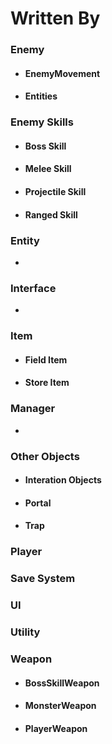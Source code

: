 # Written By

### Enemy
* #### EnemyMovement
* #### Entities

### Enemy Skills
* #### Boss Skill
* #### Melee Skill
* #### Projectile Skill
* #### Ranged Skill

### Entity
* 

### Interface
* 

### Item
* #### Field Item
* #### Store Item

### Manager
* 

### Other Objects
* #### Interation Objects
* #### Portal
* #### Trap

### Player

### Save System

### UI

### Utility

### Weapon
* #### BossSkillWeapon
* #### MonsterWeapon
* #### PlayerWeapon